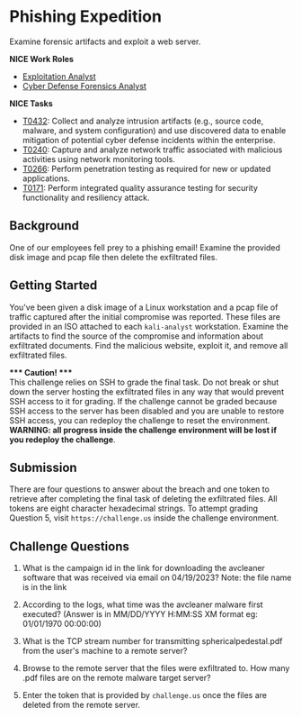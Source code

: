 # Phishing Expedition

Examine forensic artifacts and exploit a web server.

**NICE Work Roles**

- [Exploitation Analyst](https://niccs.cisa.gov/workforce-development/nice-framework/)
- [Cyber Defense Forensics Analyst](https://niccs.cisa.gov/workforce-development/nice-framework/)

**NICE Tasks**

- [T0432](https://niccs.cisa.gov/workforce-development/nice-framework/): Collect and analyze intrusion artifacts (e.g., source code, malware, and system configuration) and use discovered data to enable mitigation of potential cyber defense incidents within the enterprise.
- [T0240](https://niccs.cisa.gov/workforce-development/nice-framework/): Capture and analyze network traffic associated with malicious activities using network monitoring tools.
- [T0266](https://niccs.cisa.gov/workforce-development/nice-framework/): Perform penetration testing as required for new or updated applications.
- [T0171](https://niccs.cisa.gov/workforce-development/nice-framework/): Perform integrated quality assurance testing for security functionality and resiliency attack.

## Background

One of our employees fell prey to a phishing email! Examine the provided disk image and pcap file then delete the exfiltrated files.

## Getting Started

You've been given a disk image of a Linux workstation and a pcap file of traffic captured after the initial compromise was reported. These files are provided in an ISO attached to each `kali-analyst` workstation. Examine the artifacts to find the source of the compromise and information about exfiltrated documents. Find the malicious website, exploit it, and remove all exfiltrated files.

**\*\*\* Caution! \*\*\***  
This challenge relies on SSH to grade the final task. Do not break or shut down the server hosting the exfiltrated files in any way that would prevent SSH access to it for grading. If the challenge cannot be graded because SSH access to the server has been disabled and you are unable to restore SSH access, you can redeploy the challenge to reset the environment. **WARNING: all progress inside the challenge environment will be lost if you redeploy the challenge**.

## Submission

There are four questions to answer about the breach and one token to retrieve after completing the final task of deleting the exfiltrated files. All tokens are eight character hexadecimal strings. To attempt grading Question 5, visit `https://challenge.us` inside the challenge environment. 

## Challenge Questions

1. What is the campaign id in the link for downloading the avcleaner software that was received via email on 04/19/2023? Note: the file name is in the link

2. According to the logs, what time was the avcleaner malware first executed?  (Answer is in MM/DD/YYYY H:MM:SS XM format eg: 01/01/1970 00:00:00)

3. What is the TCP stream number for transmitting sphericalpedestal.pdf from the user's machine to a remote server?

4. Browse to the remote server that the files were exfiltrated to.  How many .pdf files are on the remote malware target server?

5. Enter the token that is provided by `challenge.us` once the files are deleted from the remote server.